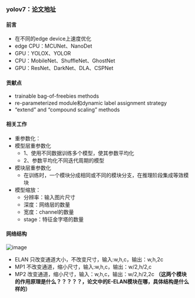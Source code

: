 ### yolov7：[论文地址](https://arxiv.org/pdf/2207.02696.pdf)
#### 前言
- 在不同的edge device上速度优化
- edge CPU：MCUNet、NanoDet
- GPU：YOLOX、YOLOR
- CPU：MobileNet、ShuffleNet、GhostNet
- GPU：ResNet、DarkNet、DLA、CSPNet
#### 贡献点
- trainable bag-of-freebies methods
- re-parameterized module和dynamic label assignment strategy
- “extend” and “compound scaling” methods
#### 相关工作
- 重参数化：
- 模型层重参数化
  - 1、使用不同数据训练多个模型，使其参数平均化
  - 2、参数平均化不同迭代周期的模型
- 模块层重参数化
  - 在训练时，一个模块分成相同或不同的模块分支，在推理阶段集成等效模块
- 模型缩放：
  - 分辨率：输入图片尺寸
  - 深度：网络层的数量
  - 宽度：channel的数量
  - stage：特征金字塔的数量
#### 网络结构
![image](https://user-images.githubusercontent.com/71308638/220270141-fd20de2c-207c-41ec-aa42-65071215f8d6.png)
- ELAN 只改变通道大小，不改变尺寸，输入:w,h,c，输出：w,h,2c
- MP1 不改变通道，缩小尺寸，输入:w,h,c，输出：w/2,h/2,c
- MP2 改变通道，缩小尺寸，输入：w,h,c，输出：w/2,h/2,2c
**（这两个模块的作用原理是什么？？？？？，论文中的E-ELAN模块在哪，具体结构是什么样的）**
